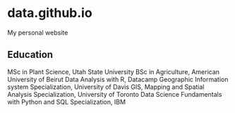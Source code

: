 # data.github.io
My personal website


## Education

MSc in Plant Science, Utah State University
BSc in Agriculture, American University of Beirut
Data Analysis with R, Datacamp
Geographic Information system Specialization, University of Davis
GIS, Mapping and Spatial Analysis Specialization, University of Toronto
Data Science Fundamentals with Python and SQL Specialization, IBM